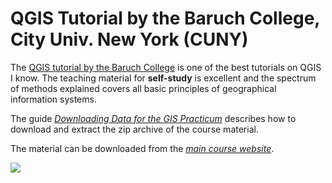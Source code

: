 # QGIS Tutorial by the Baruch College, City Univ. New York (CUNY)

The [QGIS tutorial by the Baruch College](https://guides.newman.baruch.cuny.edu/gis/gisprac) is one of the best tutorials on QGIS I know. The teaching material for **self-study** is excellent and the spectrum of methods explained covers all basic principles of geographical information systems. 

The guide [*Downloading Data for the GIS Practicum*](http://faculty.baruch.cuny.edu/geoportal/resources/practicum/giswkshp_download.pdf) describes how to download and extract the zip archive of the course material.

The material can be downloaded from the [*main course website*](https://www.baruch.cuny.edu/confluence/display/geoportal/GIS+Practicum).

<img src = https://s3.amazonaws.com/libapps/accounts/23385/images/data_mapped.png>

